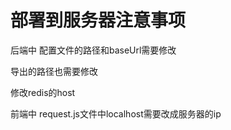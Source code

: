 # 部署到服务器注意事项

后端中 配置文件的路径和baseUrl需要修改

导出的路径也需要修改

修改redis的host



前端中 request.js文件中localhost需要改成服务器的ip



